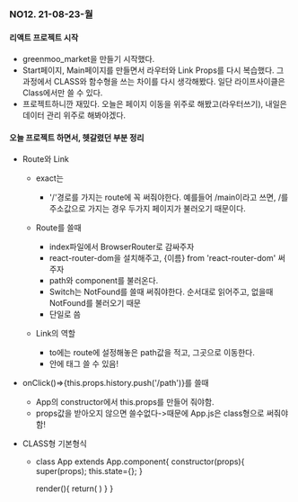 ### NO12. 21-08-23-월
#### 리액트 프로젝트 시작
- greenmoo_market을 만들기 시작했다.
- Start페이지, Main페이지를 만들면서 라우터와 Link Props를 다시 복습했다. 그 과정에서 CLASS와 함수형을 쓰는 차이를 다시 생각해봤다. 일단 라이프사이클은 Class에서만 쓸 수 있다.
- 프로젝트하니깐 재밌다. 오늘은 페이지 이동을 위주로 해봤고(라우터쓰기), 내일은 데이터 관리 위주로 해봐야겠다.

#### 오늘 프로젝트 하면서, 헷갈렸던 부분 정리
- Route와 Link 
    - exact는 
        - '/'경로를 가지는 route에 꼭 써줘야한다. 예를들어 /main이라고 쓰면, /를 주소값으로 가지는 경우 두가지 페이지가 불러오기 때문이다.

    - Route를 쓸때
        - index파일에서 BrowserRouter로 감싸주자 
        - react-router-dom을 설치해주고, {이름} from 'react-router-dom' 써주자 
        - path와 component를 불러온다.
        - Switch는 NotFound를 쓸때 써줘야한다. 순서대로 읽어주고, 없을때 NotFound를 불러오기 때문
        - 단일로 씀

    - Link의 역할
        - to에는 route에 설정해놓은 path값을 적고, 그곳으로 이동한다.
        - 안에 태그 쓸 수 있음!

- onClick()=>{this.props.history.push('/path')}를 쓸때
    - App의 constructor에서 this.props를 만들어 줘야함.
    - props값을 받아오지 않으면 쓸수없다->때문에 App.js은 class형으로 써줘야함!

- CLASS형 기본형식
    - class App extends App.component{
        constructor(props){
            super(props);
            this.state={};
        }

        render(){
            return(
            )
        }
    }